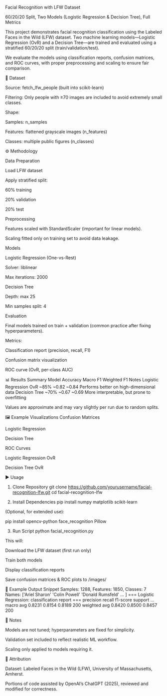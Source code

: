 Facial Recognition with LFW Dataset

60/20/20 Split, Two Models (Logistic Regression & Decision Tree), Full Metrics

This project demonstrates facial recognition classification using the Labeled Faces in the Wild (LFW) dataset. Two machine learning models—Logistic Regression (OvR) and a Decision Tree—are trained and evaluated using a stratified 60/20/20 split (train/validation/test).

We evaluate the models using classification reports, confusion matrices, and ROC curves, with proper preprocessing and scaling to ensure fair comparison.

📂 Dataset

Source: fetch_lfw_people
 (built into scikit-learn)

Filtering: Only people with ≥70 images are included to avoid extremely small classes.

Shape:

Samples: n_samples

Features: flattened grayscale images (n_features)

Classes: multiple public figures (n_classes)

⚙️ Methodology

Data Preparation

Load LFW dataset

Apply stratified split:

60% training

20% validation

20% test

Preprocessing

Features scaled with StandardScaler (important for linear models).

Scaling fitted only on training set to avoid data leakage.

Models

Logistic Regression (One-vs-Rest)

Solver: liblinear

Max iterations: 2000

Decision Tree

Depth: max 25

Min samples split: 4

Evaluation

Final models trained on train + validation (common practice after fixing hyperparameters).

Metrics:

Classification report (precision, recall, F1)

Confusion matrix visualization

ROC curve (OvR, per-class AUC)

📊 Results Summary
Model	Accuracy	Macro F1	Weighted F1	Notes
Logistic Regression OvR	~85%	~0.82	~0.84	Performs better on high-dimensional data
Decision Tree	~70%	~0.67	~0.69	More interpretable, but prone to overfitting

Values are approximate and may vary slightly per run due to random splits.

🖼️ Example Visualizations
Confusion Matrices

Logistic Regression


Decision Tree


ROC Curves

Logistic Regression OvR


Decision Tree OvR


▶️ Usage
1. Clone Repository
git clone https://github.com/yourusername/facial-recognition-lfw.git
cd facial-recognition-lfw

2. Install Dependencies
pip install numpy matplotlib scikit-learn


(Optional, for extended use):

pip install opencv-python face_recognition Pillow

3. Run Script
python facial_recognition.py


This will:

Download the LFW dataset (first run only)

Train both models

Display classification reports

Save confusion matrices & ROC plots to /images/

🧾 Example Output Snippet
Samples: 1288, Features: 1850, Classes: 7
Names: ['Ariel Sharon' 'Colin Powell' 'Donald Rumsfeld' ... ]
=== Logistic Regression: classification report ===
              precision    recall  f1-score   support
...
macro avg      0.8231     0.8154     0.8189       200
weighted avg   0.8420     0.8500     0.8457       200

📌 Notes

Models are not tuned; hyperparameters are fixed for simplicity.

Validation set included to reflect realistic ML workflow.

Scaling only applied to models requiring it.

📜 Attribution

Dataset: Labeled Faces in the Wild (LFW), University of Massachusetts, Amherst.

Portions of code assisted by OpenAI’s ChatGPT (2025), reviewed and modified for correctness.